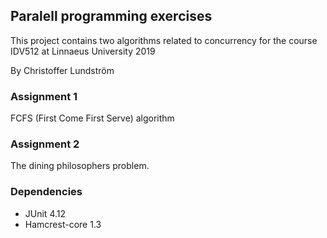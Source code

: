 ## Paralell programming exercises

This project contains two algorithms related to concurrency for the course IDV512 at Linnaeus University 2019

By Christoffer Lundström

### Assignment 1

FCFS (First Come First Serve) algorithm


### Assignment 2

The dining philosophers problem.

### Dependencies

* JUnit 4.12
* Hamcrest-core 1.3